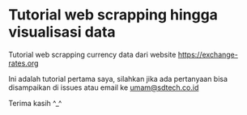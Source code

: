 # Tutorial web scrapping hingga visualisasi data

Tutorial web scrapping currency data dari website https://exchange-rates.org

Ini adalah tutorial pertama saya, silahkan jika ada pertanyaan bisa disampaikan di issues atau email ke umam@sdtech.co.id

Terima kasih ^_^
